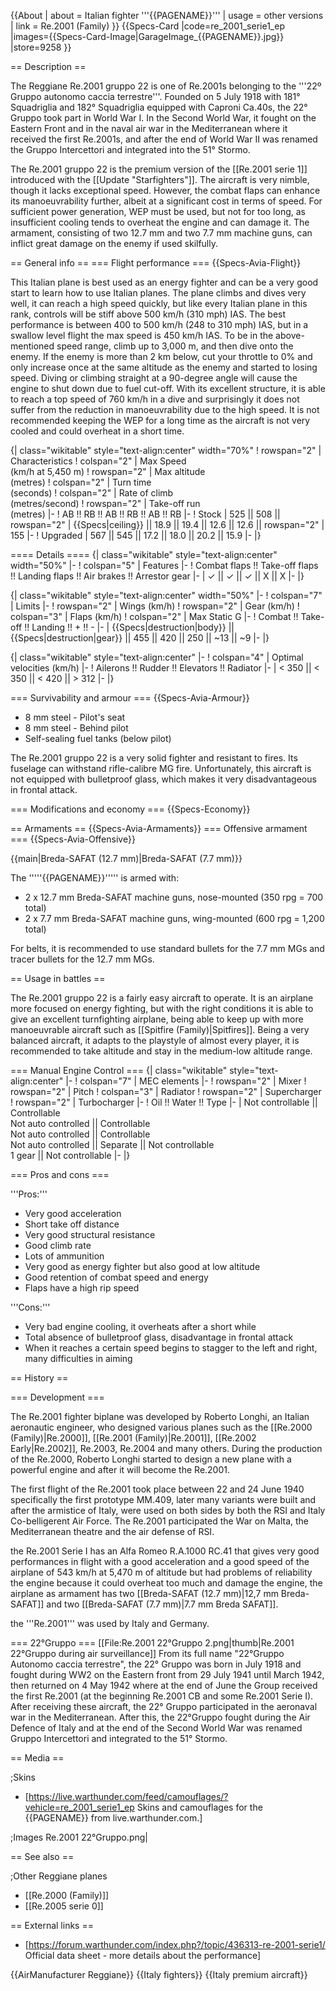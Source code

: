 {{About
| about = Italian fighter '''{{PAGENAME}}'''
| usage = other versions
| link = Re.2001 (Family)
}}
{{Specs-Card
|code=re_2001_serie1_ep
|images={{Specs-Card-Image|GarageImage_{{PAGENAME}}.jpg}}
|store=9258
}}

== Description ==
<!-- ''In the description, the first part should be about the history of and the creation and combat usage of the aircraft, as well as its key features. In the second part, tell the reader about the aircraft in the game. Insert a screenshot of the vehicle, so that if the novice player does not remember the vehicle by name, he will immediately understand what kind of vehicle the article is talking about.'' -->
The Reggiane Re.2001 gruppo 22 is one of Re.2001s belonging to the '''22º Gruppo autonomo caccia terrestre'''. Founded on 5 July 1918 with 181° Squadriglia and 182° Squadriglia equipped with Caproni Ca.40s, the 22° Gruppo took part in World War I. In the Second World War, it fought on the Eastern Front and in the naval air war in the Mediterranean where it received the first Re.2001s, and after the end of World War II was renamed the Gruppo Intercettori and integrated into the 51° Stormo.
	
The Re.2001 gruppo 22 is the premium version of the [[Re.2001 serie 1]] introduced with the [[Update "Starfighters"]]. The aircraft is very nimble, though it lacks exceptional speed. However, the combat flaps can enhance its manoeuvrability further, albeit at a significant cost in terms of speed. For sufficient power generation, WEP must be used, but not for too long, as insufficient cooling tends to overheat the engine and can damage it. The armament, consisting of two 12.7 mm and two 7.7 mm machine guns, can inflict great damage on the enemy if used skilfully.

== General info ==
=== Flight performance ===
{{Specs-Avia-Flight}}
<!-- ''Describe how the aircraft behaves in the air. Speed, manoeuvrability, acceleration and allowable loads - these are the most important characteristics of the vehicle.'' -->
This Italian plane is best used as an energy fighter and can be a very good start to learn how to use Italian planes. The plane climbs and dives very well, it can reach a high speed quickly, but like every Italian plane in this rank, controls will be stiff above 500 km/h (310 mph) IAS. The best performance is between 400 to 500 km/h (248 to 310 mph) IAS, but in a swallow level flight the max speed is 450 km/h IAS. To be in the above-mentioned speed range, climb up to 3,000 m, and then dive onto the enemy. If the enemy is more than 2 km below, cut your throttle to 0% and only increase once at the same altitude as the enemy and started to losing speed. Diving or climbing straight at a 90-degree angle will cause the engine to shut down due to fuel cut-off. With its excellent structure, it is able to reach a top speed of 760 km/h in a dive and surprisingly it does not suffer from the reduction in manoeuvrability due to the high speed. It is not recommended keeping the WEP for a long time as the aircraft is not very cooled and could overheat in a short time.

{| class="wikitable" style="text-align:center" width="70%"
! rowspan="2" | Characteristics
! colspan="2" | Max Speed<br>(km/h at 5,450 m)
! rowspan="2" | Max altitude<br>(metres)
! colspan="2" | Turn time<br>(seconds)
! colspan="2" | Rate of climb<br>(metres/second)
! rowspan="2" | Take-off run<br>(metres)
|-
! AB !! RB !! AB !! RB !! AB !! RB
|-
! Stock
| 525 || 508 || rowspan="2" | {{Specs|ceiling}} || 18.9 || 19.4 || 12.6 || 12.6 || rowspan="2" | 155
|-
! Upgraded
| 567 || 545 || 17.2 || 18.0 || 20.2 || 15.9
|-
|}

==== Details ====
{| class="wikitable" style="text-align:center" width="50%"
|-
! colspan="5" | Features
|-
! Combat flaps !! Take-off flaps !! Landing flaps !! Air brakes !! Arrestor gear
|-
| ✓ || ✓ || ✓ || X || X     <!-- ✓ -->
|-
|}

{| class="wikitable" style="text-align:center" width="50%"
|-
! colspan="7" | Limits
|-
! rowspan="2" | Wings (km/h)
! rowspan="2" | Gear (km/h)
! colspan="3" | Flaps (km/h)
! colspan="2" | Max Static G
|-
! Combat !! Take-off !! Landing !! + !! -
|-
| {{Specs|destruction|body}} || {{Specs|destruction|gear}} || 455 || 420 || 250 || ~13 || ~9
|-
|}

{| class="wikitable" style="text-align:center"
|-
! colspan="4" | Optimal velocities (km/h)
|-
! Ailerons !! Rudder !! Elevators !! Radiator
|-
| < 350 || < 350 || < 420 || > 312
|-
|}

=== Survivability and armour ===
{{Specs-Avia-Armour}}
<!-- ''Examine the survivability of the aircraft. Note how vulnerable the structure is and how secure the pilot is, whether the fuel tanks are armoured, etc. Describe the armour, if there is any, and also mention the vulnerability of other critical aircraft systems.'' -->

* 8 mm steel - Pilot's seat
* 8 mm steel - Behind pilot
* Self-sealing fuel tanks (below pilot)

The Re.2001 gruppo 22 is a very solid fighter and resistant to fires. Its fuselage can withstand rifle-calibre MG fire. Unfortunately, this aircraft is not equipped with bulletproof glass, which makes it very disadvantageous in frontal attack.

=== Modifications and economy ===
{{Specs-Economy}}

== Armaments ==
{{Specs-Avia-Armaments}}
=== Offensive armament ===
{{Specs-Avia-Offensive}}
<!-- ''Describe the offensive armament of the aircraft, if any. Describe how effective the cannons and machine guns are in a battle, and also what belts or drums are better to use. If there is no offensive weaponry, delete this subsection.'' -->
{{main|Breda-SAFAT (12.7 mm)|Breda-SAFAT (7.7 mm)}}

The '''''{{PAGENAME}}''''' is armed with:

* 2 x 12.7 mm Breda-SAFAT machine guns, nose-mounted (350 rpg = 700 total)
* 2 x 7.7 mm Breda-SAFAT machine guns, wing-mounted (600 rpg = 1,200 total)

For belts, it is recommended to use standard bullets for the 7.7 mm MGs and tracer bullets for the 12.7 mm MGs.

== Usage in battles ==
<!-- ''Describe the tactics of playing in the aircraft, the features of using aircraft in a team and advice on tactics. Refrain from creating a "guide" - do not impose a single point of view, but instead, give the reader food for thought. Examine the most dangerous enemies and give recommendations on fighting them. If necessary, note the specifics of the game in different modes (AB, RB, SB).'' -->
The Re.2001 gruppo 22 is a fairly easy aircraft to operate. It is an airplane more focused on energy fighting, but with the right conditions it is able to give an excellent turnfighting airplane, being able to keep up with more manoeuvrable aircraft such as [[Spitfire (Family)|Spitfires]]. Being a very balanced aircraft, it adapts to the playstyle of almost every player, it is recommended to take altitude and stay in the medium-low altitude range.

=== Manual Engine Control ===
{| class="wikitable" style="text-align:center"
|-
! colspan="7" | MEC elements
|-
! rowspan="2" | Mixer
! rowspan="2" | Pitch
! colspan="3" | Radiator
! rowspan="2" | Supercharger
! rowspan="2" | Turbocharger
|-
! Oil !! Water !! Type
|-
| Not controllable || Controllable<br>Not auto controlled || Controllable<br>Not auto controlled || Controllable<br>Not auto controlled || Separate || Not controllable<br>1 gear || Not controllable
|-
|}

=== Pros and cons ===
<!-- ''Summarise and briefly evaluate the vehicle in terms of its characteristics and combat effectiveness. Mark its pros and cons in the bulleted list. Try not to use more than 6 points for each of the characteristics. Avoid using categorical definitions such as "bad", "good" and the like - use substitutions with softer forms such as "inadequate" and "effective".'' -->

'''Pros:'''

* Very good acceleration
* Short take off distance
* Very good structural resistance
* Good climb rate
* Lots of ammunition
* Very good as energy fighter but also good at low altitude
* Good retention of combat speed and energy
* Flaps have a high rip speed

'''Cons:'''

* Very bad engine cooling, it overheats after a short while
* Total absence of bulletproof glass, disadvantage in frontal attack
* When it reaches a certain speed begins to stagger to the left and right, many difficulties in aiming

== History ==
<!-- ''Describe the history of the creation and combat usage of the aircraft in more detail than in the introduction. If the historical reference turns out to be too long, take it to a separate article, taking a link to the article about the vehicle and adding a block "/History" (example: <nowiki>https://wiki.warthunder.com/(Vehicle-name)/History</nowiki>) and add a link to it here using the <code>main</code> template. Be sure to reference text and sources by using <code><nowiki><ref></ref></nowiki></code>, as well as adding them at the end of the article with <code><nowiki><references /></nowiki></code>. This section may also include the vehicle's dev blog entry (if applicable) and the in-game encyclopedia description (under <code><nowiki>=== In-game description ===</nowiki></code>, also if applicable).'' -->

=== Development ===

The Re.2001 fighter biplane was developed by Roberto Longhi, an Italian aeronautic engineer, who designed various planes such as the [[Re.2000 (Family)|Re.2000]], [[Re.2001 (Family)|Re.2001]], [[Re.2002 Early|Re.2002]], Re.2003, Re.2004 and many others. During the production of the Re.2000, Roberto Longhi started to design a new plane with a powerful engine and after it will become the Re.2001.

The first flight of the Re.2001 took place between 22 and 24 June 1940 specifically the first prototype MM.409, later many variants were built and after the armistice of Italy, were used on both sides by both the RSI and Italy Co-belligerent Air Force. The Re.2001 participated the War on Malta, the Mediterranean theatre and the air defense of RSI.

the Re.2001 Serie I has an Alfa Romeo R.A.1000 RC.41 that gives very good performances in flight with a good acceleration and a good speed of the airplane of 543 km/h at 5,470 m of altitude but had problems of reliability the engine because it could overheat too much and damage the engine, the airplane as armament has two [[Breda-SAFAT (12.7 mm)|12,7 mm Breda-SAFAT]] and two [[Breda-SAFAT (7.7 mm)|7.7 mm Breda SAFAT]].

the '''Re.2001''' was used by Italy and Germany.

=== 22°Gruppo ===
[[File:Re.2001 22°Gruppo 2.png|thumb|Re.2001 22°Gruppo during air surveillance]]
From its full name "22°Gruppo Autonomo caccia terrestre", the 22° Gruppo was born in July 1918 and fought during WW2 on the Eastern front from 29 July 1941 until March 1942, then returned on 4 May 1942 where at the end of June the Group received the first Re.2001 (at the beginning Re.2001 CB and some Re.2001 Serie I). After receiving these aircraft, the 22° Gruppo participated in the aeronaval war in the Mediterranean. After this, the 22°Gruppo fought during the Air Defence of Italy and at the end of the Second World War was renamed Gruppo Intercettori and integrated to the 51° Stormo.

== Media ==
<!-- ''Excellent additions to the article would be video guides, screenshots from the game, and photos.'' -->

;Skins

* [https://live.warthunder.com/feed/camouflages/?vehicle=re_2001_serie1_ep Skins and camouflages for the {{PAGENAME}} from live.warthunder.com.]

;Images
<gallery mode="packed-hover" heights="150">
Re.2001 22°Gruppo.png|
</gallery>

== See also ==
<!-- ''Links to the articles on the War Thunder Wiki that you think will be useful for the reader, for example:''
* ''reference to the series of the aircraft;''
* ''links to approximate analogues of other nations and research trees.'' -->

;Other Reggiane planes

* [[Re.2000 (Family)]]
* [[Re.2005 serie 0]]

== External links ==
<!-- ''Paste links to sources and external resources, such as:''
* ''topic on the official game forum;''
* ''other literature.'' -->

* [https://forum.warthunder.com/index.php?/topic/436313-re-2001-serie1/ Official data sheet - more details about the performance]

{{AirManufacturer Reggiane}}
{{Italy fighters}}
{{Italy premium aircraft}}